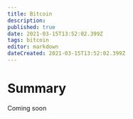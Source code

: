 ```yaml
---
title: Bitcoin
description:
published: true
date: 2021-03-15T13:52:02.399Z
tags: bitcoin
editor: markdown
dateCreated: 2021-03-15T13:52:02.399Z
---
```


# Summary
Coming soon